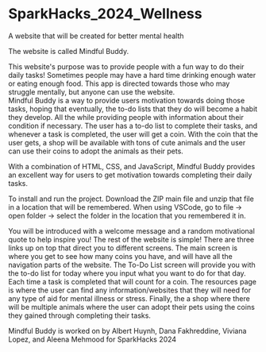 # SparkHacks_2024_Wellness
A website that will be created for better mental health

The website is called Mindful Buddy.

This website's purpose was to provide people with a fun way to do their daily tasks! 
Sometimes people may have a hard time drinking enough water or eating enough food.
This app is directed towards those who may struggle mentally, but anyone can use the website.  
Mindful Buddy is a way to provide users motivation towards doing those tasks, hoping 
that eventually, the to-do lists that they do will become a habit they develop.
All the while providing people with information about their condition if necessary. 
The user has a to-do list to complete their tasks, and whenever a task is completed, 
the user will get a coin. With the coin that the user gets, a shop will be available 
with tons of cute animals and the user can use their coins to adopt the animals as their pets.

With a combination of HTML, CSS, and JavaScript, Mindful Buddy provides an excellent way for users 
to get motivation towards completing their daily tasks. 

To install and run the project. Download the ZIP main file and unzip that file in a location that will be remembered.
When using VSCode, go to file -> open folder -> select the folder in the location that you remembered it in.

You will be introduced with a welcome message and a random motivational quote to help inspire you!
The rest of the website is simple! There are three links up on top that direct you to different 
screens. The main screen is where you get to see how many coins you have, and will have all the 
navigation parts of the website. The To-Do List screen will provide you with the to-do list for 
today where you input what you want to do for that day. Each time a task is completed that will
count for a coin. The resources page is where the user can find any information/websites that 
they will need for any type of aid for mental illness or stress. Finally, the a shop where there 
will be multiple animals where the user can adopt their pets using the coins they gained through
completing their tasks.

Mindful Buddy is worked on by Albert Huynh, Dana Fakhreddine, Viviana Lopez, and Aleena Mehmood for SparkHacks 2024
